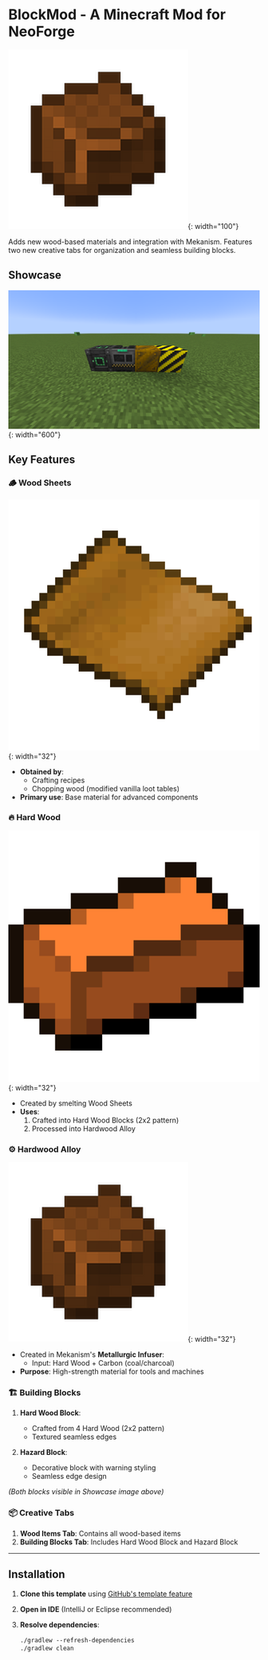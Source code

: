 # BlockMod - A Minecraft Mod for NeoForge

![Hardwood Alloy Logo](src/main/resources/assets/blockmod/textures/item/hardwood_alloy.png "Logo - Hardwood Alloy Item"){: width="100"}

Adds new wood-based materials and integration with Mekanism. Features two new creative tabs for organization and seamless building blocks.

## Showcase
![BlockMod Items Showcase](src/main/resources/assets/blockmod/textures/item/WoodMek.png "All items and blocks in-game"){: width="600"}

## Key Features

### 🪵 Wood Sheets
![Wood Sheets](src/main/resources/assets/blockmod/textures/item/woodsheet.png "Wood Sheet Item"){: width="32"}
- **Obtained by**: 
  - Crafting recipes
  - Chopping wood (modified vanilla loot tables)
- **Primary use**: Base material for advanced components

### 🔥 Hard Wood
![Hard Wood](src/main/resources/assets/blockmod/textures/item/hardwood.png "Hard Wood Item"){: width="32"}
- Created by smelting Wood Sheets
- **Uses**:
  1. Crafted into Hard Wood Blocks (2x2 pattern)
  2. Processed into Hardwood Alloy

### ⚙️ Hardwood Alloy
![Hardwood Alloy](src/main/resources/assets/blockmod/textures/item/hardwood_alloy.png "Hardwood Alloy Item"){: width="32"}
- Created in Mekanism's **Metallurgic Infuser**:
  - Input: Hard Wood + Carbon (coal/charcoal)
- **Purpose**: High-strength material for tools and machines

### 🏗️ Building Blocks
1. **Hard Wood Block**:
   - Crafted from 4 Hard Wood (2x2 pattern)
   - Textured seamless edges
   
2. **Hazard Block**:
   - Decorative block with warning styling
   - Seamless edge design

*(Both blocks visible in Showcase image above)*

### 📦 Creative Tabs
1. **Wood Items Tab**: Contains all wood-based items
2. **Building Blocks Tab**: Includes Hard Wood Block and Hazard Block

---

## Installation

1. **Clone this template** using [GitHub's template feature](https://docs.github.com/en/repositories/creating-and-managing-repositories/creating-a-repository-from-a-template)
   
2. **Open in IDE** (IntelliJ or Eclipse recommended)

3. **Resolve dependencies**:
   ```shell
   ./gradlew --refresh-dependencies
   ./gradlew clean
